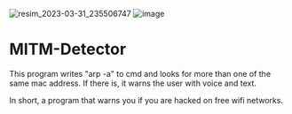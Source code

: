 ![resim_2023-03-31_235506747](https://user-images.githubusercontent.com/89692217/229228209-907b2ede-873d-4b89-83a1-de115e2e2147.png)
![image](https://github.com/deuswashere/MITM-Detector/assets/89692217/af6bcb5d-0871-451d-af0c-329fdd4ed985)

# MITM-Detector
This program writes "arp -a" to cmd and looks for more than one of the same mac address. If there is, it warns the user with voice and text.

In short, a program that warns you if you are hacked on free wifi networks.
